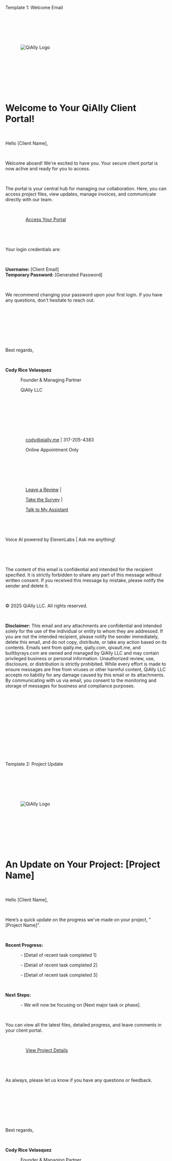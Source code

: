 <!DOCTYPE html>

<html lang="en">

<head>

    <meta charset="UTF-8">

    <meta name="viewport" content="width=device-width, initial-scale=1.0">

    <title>QiAlly Email Templates</title>

    <style>

        /* Basic Reset */

        body, h1, h2, h3, p, a { margin: 0; padding: 0; font-family: 'Inter', Arial, sans-serif; }

        body { background-color: #f4f7fa; }

        .email-container { max-width: 600px; margin: 20px auto; background-color: #ffffff; border-radius: 12px; overflow: hidden; border: 1px solid #e0e0e0; }

        .header { background-color: #ffffff; padding: 40px 20px; text-align: center; border-bottom: 1px solid #e0e0e0;}

        .header img { max-width: 100px; }

        .content { padding: 40px 30px; color: #333333; line-height: 1.6; }

        .content h1 { color: #1e293b; font-size: 24px; margin-bottom: 15px; }

        .content p { font-size: 16px; margin-bottom: 20px; color: #475569; }

        .button-container { text-align: center; margin: 30px 0; }

        .button { background-color: #4f46e5; color: #ffffff; padding: 14px 28px; text-decoration: none; border-radius: 8px; font-weight: bold; display: inline-block; }

        .signature { padding: 20px 30px; font-size: 15px; color: #475569;}

        .footer { background-color: #f8fafc; padding: 30px; text-align: center; font-size: 12px; color: #64748b; }

        .footer a { color: #4f46e5; text-decoration: none; }

        .footer .social-links a { margin: 0 8px; display: inline-block; }

        .divider { border-bottom: 1px solid #e0e0e0; margin: 20px 0;}

        .template-title { background-color: #eef2ff; color: #4338ca; padding: 15px; text-align: center; font-weight: bold; font-size: 18px; margin-bottom: 0;}

  

        @media (max-width: 600px) {

            .content { padding: 30px 20px; }

        }

    </style>

    <link rel="preconnect" href="https://fonts.googleapis.com">

    <link rel="preconnect" href="https://fonts.gstatic.com" crossorigin>

    <link href="https://fonts.googleapis.com/css2?family=Inter:wght@400;700&display=swap" rel="stylesheet">

</head>

<body>

  

    <!-- ============================================================ -->

    <!-- TEMPLATE 1: Welcome to the Client Portal -->

    <!-- ============================================================ -->

    <div class="template-title">Template 1: Welcome Email</div>

    <div class="email-container">

        <!-- Header with Logo -->

        <div class="header">

            <img src="https://i.imgur.com/H40n21f.png" alt="QiAlly Logo" onerror="this.onerror=null; this.src='https://placehold.co/100x100/4f46e5/ffffff?text=QiAlly';">

        </div>

  

        <!-- Email Content -->

        <div class="content">

            <h1>Welcome to Your QiAlly Client Portal!</h1>

            <p>Hello [Client Name],</p>

            <p>Welcome aboard! We're excited to have you. Your secure client portal is now active and ready for you to access.</p>

            <p>The portal is your central hub for managing our collaboration. Here, you can access project files, view updates, manage invoices, and communicate directly with our team.</p>

            <div class="button-container">

                <a href="https://portal.qially.com" class="button">Access Your Portal</a>

            </div>

            <p>Your login credentials are:</p>

            <p><strong>Username:</strong> [Client Email]<br><strong>Temporary Password:</strong> [Generated Password]</p>

            <p>We recommend changing your password upon your first login. If you have any questions, don't hesitate to reach out.</p>

        </div>

  

        <!-- Signature -->

        <div class="signature">

            <p>Best regards,</p>

            <p><strong>Cody Rice Velasquez</strong><br>

            Founder & Managing Partner<br>

            QiAlly LLC</p>

        </div>

  

        <!-- Footer -->

        <div class="footer">

            <p>

                <a href="mailto:cody@qially.me">cody@qially.me</a> | 317-205-4383<br>

                Online Appointment Only

            </p>

            <div class="divider"></div>

            <p class="social-links">

                <a href="#">Leave a Review</a> |

                <a href="#">Take the Survey</a> |

                <a href="#">Talk to My Assistant</a>

            </p>

            <p>Voice AI powered by ElevenLabs | Ask me anything!</p>

            <div class="divider"></div>

            <p>The content of this email is confidential and intended for the recipient specified. It is strictly forbidden to share any part of this message without written consent. If you received this message by mistake, please notify the sender and delete it.</p>

            <p>&copy; 2025 QiAlly LLC. All rights reserved.</p>

            <p><strong>Disclaimer:</strong> This email and any attachments are confidential and intended solely for the use of the individual or entity to whom they are addressed. If you are not the intended recipient, please notify the sender immediately, delete this email, and do not copy, distribute, or take any action based on its contents. Emails sent from qially.me, qially.com, qivault.me, and builtbyrays.com are owned and managed by QiAlly LLC and may contain privileged business or personal information. Unauthorized review, use, disclosure, or distribution is strictly prohibited. While every effort is made to ensure messages are free from viruses or other harmful content, QiAlly LLC accepts no liability for any damage caused by this email or its attachments. By communicating with us via email, you consent to the monitoring and storage of messages for business and compliance purposes.</p>

        </div>

    </div>

  

    <!-- ============================================================ -->

    <!-- TEMPLATE 2: Project Update -->

    <!-- ============================================================ -->

    <div class="template-title" style="margin-top: 40px;">Template 2: Project Update</div>

    <div class="email-container">

        <!-- Header with Logo -->

        <div class="header">

            <img src="https://i.imgur.com/H40n21f.png" alt="QiAlly Logo" onerror="this.onerror=null; this.src='https://placehold.co/100x100/4f46e5/ffffff?text=QiAlly';">

        </div>

  

        <!-- Email Content -->

        <div class="content">

            <h1>An Update on Your Project: [Project Name]</h1>

            <p>Hello [Client Name],</p>

            <p>Here’s a quick update on the progress we've made on your project, "[Project Name]".</p>

            <p><strong>Recent Progress:</strong><br>

            - [Detail of recent task completed 1]<br>

            - [Detail of recent task completed 2]<br>

            - [Detail of recent task completed 3]</p>

            <p><strong>Next Steps:</strong><br>

            - We will now be focusing on [Next major task or phase].</p>

            <p>You can view all the latest files, detailed progress, and leave comments in your client portal.</p>

            <div class="button-container">

                <a href="https://portal.qially.com/projects/[ProjectID]" class="button">View Project Details</a>

            </div>

            <p>As always, please let us know if you have any questions or feedback.</p>

        </div>

  

        <!-- Signature -->

        <div class="signature">

            <p>Best regards,</p>

            <p><strong>Cody Rice Velasquez</strong><br>

            Founder & Managing Partner<br>

            QiAlly LLC</p>

        </div>

  

        <!-- Footer (Same as above) -->

        <div class="footer">

            <p>

                <a href="mailto:cody@qially.me">cody@qially.me</a> | 317-205-4383<br>

                Online Appointment Only

            </p>

            <div class="divider"></div>

            <p class="social-links">

                <a href="#">Leave a Review</a> |

                <a href="#">Take the Survey</a> |

                <a href="#">Talk to My Assistant</a>

            </p>

            <p>Voice AI powered by ElevenLabs | Ask me anything!</p>

            <div class="divider"></div>

            <p>The content of this email is confidential and intended for the recipient specified. It is strictly forbidden to share any part of this message without written consent. If you received this message by mistake, please notify the sender and delete it.</p>

            <p>&copy; 2025 QiAlly LLC. All rights reserved.</p>

            <p><strong>Disclaimer:</strong> This email and any attachments are confidential and intended solely for the use of the individual or entity to whom they are addressed. If you are not the intended recipient, please notify the sender immediately, delete this email, and do not copy, distribute, or take any action based on its contents. Emails sent from qially.me, qially.com, qivault.me, and builtbyrays.com are owned and managed by QiAlly LLC and may contain privileged business or personal information. Unauthorized review, use, disclosure, or distribution is strictly prohibited. While every effort is made to ensure messages are free from viruses or other harmful content, QiAlly LLC accepts no liability for any damage caused by this email or its attachments. By communicating with us via email, you consent to the monitoring and storage of messages for business and compliance purposes.</p>

        </div>

    </div>

  

    <!-- ============================================================ -->

    <!-- TEMPLATE 3: New Invoice Notification -->

    <!-- ============================================================ -->

    <div class="template-title" style="margin-top: 40px;">Template 3: New Invoice</div>

    <div class="email-container">

        <!-- Header with Logo -->

        <div class="header">

            <img src="https://i.imgur.com/H40n21f.png" alt="QiAlly Logo" onerror="this.onerror=null; this.src='https://placehold.co/100x100/4f46e5/ffffff?text=QiAlly';">

        </div>

  

        <!-- Email Content -->

        <div class="content">

            <h1>New Invoice #[Invoice Number] is Ready</h1>

            <p>Hello [Client Name],</p>

            <p>A new invoice has been generated for you. Here are the details:</p>

            <p><strong>Invoice Number:</strong> [Invoice Number]<br>

            <strong>Amount Due:</strong> $[Amount]<br>

            <strong>Due Date:</strong> [Due Date]</p>

            <p>You can view and pay the invoice securely through your client portal. A PDF copy is also attached to this email for your records.</p>

            <div class="button-container">

                <a href="https://portal.qially.com/invoices/[InvoiceID]" class="button">View & Pay Invoice</a>

            </div>

            <p>Thank you for your business. If you have any questions about this invoice, please feel free to contact us.</p>

        </div>

  

        <!-- Signature -->

        <div class="signature">

            <p>Best regards,</p>

            <p><strong>Cody Rice Velasquez</strong><br>

            Founder & Managing Partner<br>

            QiAlly LLC</p>

        </div>

  

        <!-- Footer (Same as above) -->

        <div class="footer">

            <p>

                <a href="mailto:cody@qially.me">cody@qially.me</a> | 317-205-4383<br>

                Online Appointment Only

            </p>

            <div class="divider"></div>

            <p class="social-links">

                <a href="#">Leave a Review</a> |

                <a href="#">Take the Survey</a> |

                <a href="#">Talk to My Assistant</a>

            </p>

            <p>Voice AI powered by ElevenLabs | Ask me anything!</p>

            <div class="divider"></div>

            <p>The content of this email is confidential and intended for the recipient specified. It is strictly forbidden to share any part of this message without written consent. If you received this message by mistake, please notify the sender and delete it.</p>

            <p>&copy; 2025 QiAlly LLC. All rights reserved.</p>

            <p><strong>Disclaimer:</strong> This email and any attachments are confidential and intended solely for the use of the individual or entity to whom they are addressed. If you are not the intended recipient, please notify the sender immediately, delete this email, and do not copy, distribute, or take any action based on its contents. Emails sent from qially.me, qially.com, qivault.me, and builtbyrays.com are owned and managed by QiAlly LLC and may contain privileged business or personal information. Unauthorized review, use, disclosure, or distribution is strictly prohibited. While every effort is made to ensure messages are free from viruses or other harmful content, QiAlly LLC accepts no liability for any damage caused by this email or its attachments. By communicating with us via email, you consent to the monitoring and storage of messages for business and compliance purposes.</p>

        </div>

    </div>

    <!-- ============================================================ -->

    <!-- TEMPLATE 4: Confirm Signup -->

    <!-- ============================================================ -->

    <div class="template-title" style="margin-top: 40px;">Template 4: Confirm Your Signup</div>

    <div class="email-container">

        <!-- Header with Logo -->

        <div class="header">

            <img src="https://i.imgur.com/H40n21f.png" alt="QiAlly Logo" onerror="this.onerror=null; this.src='https://placehold.co/100x100/4f46e5/ffffff?text=QiAlly';">

        </div>

  

        <!-- Email Content -->

        <div class="content">

            <h1>Just One More Step...</h1>

            <p>Hello [Client Name],</p>

            <p>Thanks for signing up for the QiAlly Client Portal! To complete your registration, please confirm your email address by clicking the button below.</p>

            <div class="button-container">

                <a href="https://portal.qially.com/confirm/[ConfirmationToken]" class="button">Confirm Email Address</a>

            </div>

            <p>This link will verify your email and activate your account. If you didn't sign up for an account, you can safely ignore this email.</p>

        </div>

  

        <!-- Signature -->

        <div class="signature">

            <p>Best regards,</p>

            <p><strong>The QiAlly Team</strong></p>

        </div>

  

        <!-- Footer (Same as above) -->

        <div class="footer">

            <p><a href="mailto:cody@qially.me">cody@qially.me</a> | 317-205-4383<br>Online Appointment Only</p>

            <div class="divider"></div>

            <p class="social-links"><a href="#">Leave a Review</a> | <a href="#">Take the Survey</a> | <a href="#">Talk to My Assistant</a></p>

            <p>Voice AI powered by ElevenLabs | Ask me anything!</p>

            <div class="divider"></div>

            <p>The content of this email is confidential and intended for the recipient specified. It is strictly forbidden to share any part of this message without written consent. If you received this message by mistake, please notify the sender and delete it.</p>

            <p>&copy; 2025 QiAlly LLC. All rights reserved.</p>

            <p><strong>Disclaimer:</strong> This email and any attachments are confidential and intended solely for the use of the individual or entity to whom they are addressed. If you are not the intended recipient, please notify the sender immediately, delete this email, and do not copy, distribute, or take any action based on its contents. Emails sent from qially.me, qially.com, qivault.me, and builtbyrays.com are owned and managed by QiAlly LLC and may contain privileged business or personal information. Unauthorized review, use, disclosure, or distribution is strictly prohibited. While every effort is made to ensure messages are free from viruses or other harmful content, QiAlly LLC accepts no liability for any damage caused by this email or its attachments. By communicating with us via email, you consent to the monitoring and storage of messages for business and compliance purposes.</p>

        </div>

    </div>

  

    <!-- ============================================================ -->

    <!-- TEMPLATE 5: Invite User -->

    <!-- ============================================================ -->

    <div class="template-title" style="margin-top: 40px;">Template 5: You're Invited!</div>

    <div class="email-container">

        <!-- Header with Logo -->

        <div class="header">

            <img src="https://i.imgur.com/H40n21f.png" alt="QiAlly Logo" onerror="this.onerror=null; this.src='https://placehold.co/100x100/4f46e5/ffffff?text=QiAlly';">

        </div>

  

        <!-- Email Content -->

        <div class="content">

            <h1>You've Been Invited to Join QiAlly</h1>

            <p>Hello [New User Name],</p>

            <p>[Your Name] has invited you to collaborate on the QiAlly Client Portal. To get started, click the button below to create your account and join the workspace.</p>

            <div class="button-container">

                <a href="https://portal.qially.com/invite/[InviteToken]" class="button">Accept Invitation</a>

            </div>

            <p>This invitation will expire in 7 days. We look forward to working with you!</p>

        </div>

  

        <!-- Signature -->

        <div class="signature">

            <p>Best regards,</p>

            <p><strong>The QiAlly Team</strong></p>

        </div>

  

        <!-- Footer (Same as above) -->

        <div class="footer">

            <p><a href="mailto:cody@qially.me">cody@qially.me</a> | 317-205-4383<br>Online Appointment Only</p>

            <div class="divider"></div>

            <p class="social-links"><a href="#">Leave a Review</a> | <a href="#">Take the Survey</a> | <a href="#">Talk to My Assistant</a></p>

            <p>Voice AI powered by ElevenLabs | Ask me anything!</p>

            <div class="divider"></div>

            <p>The content of this email is confidential and intended for the recipient specified. It is strictly forbidden to share any part of this message without written consent. If you received this message by mistake, please notify the sender and delete it.</p>

            <p>&copy; 2025 QiAlly LLC. All rights reserved.</p>

            <p><strong>Disclaimer:</strong> This email and any attachments are confidential and intended solely for the use of the individual or entity to whom they are addressed. If you are not the intended recipient, please notify the sender immediately, delete this email, and do not copy, distribute, or take any action based on its contents. Emails sent from qially.me, qially.com, qivault.me, and builtbyrays.com are owned and managed by QiAlly LLC and may contain privileged business or personal information. Unauthorized review, use, disclosure, or distribution is strictly prohibited. While every effort is made to ensure messages are free from viruses or other harmful content, QiAlly LLC accepts no liability for any damage caused by this email or its attachments. By communicating with us via email, you consent to the monitoring and storage of messages for business and compliance purposes.</p>

        </div>

    </div>

  

    <!-- ============================================================ -->

    <!-- TEMPLATE 6: Magic Link Login -->

    <!-- ============================================================ -->

    <div class="template-title" style="margin-top: 40px;">Template 6: Your Magic Login Link</div>

    <div class="email-container">

        <!-- Header with Logo -->

        <div class="header">

            <img src="https://i.imgur.com/H40n21f.png" alt="QiAlly Logo" onerror="this.onerror=null; this.src='https://placehold.co/100x100/4f46e5/ffffff?text=QiAlly';">

        </div>

  

        <!-- Email Content -->

        <div class="content">

            <h1>Your Secure Login Link</h1>

            <p>Hello [Client Name],</p>

            <p>Here is your one-time link to sign in to your QiAlly Client Portal account. Click the button below to log in automatically.</p>

            <div class="button-container">

                <a href="https://portal.qially.com/magic-login/[MagicToken]" class="button">Sign In to QiAlly</a>

            </div>

            <p>This link is valid for 15 minutes and can only be used once. If you did not request this link, you can safely ignore this email.</p>

        </div>

  

        <!-- Signature -->

        <div class="signature">

            <p>Best regards,</p>

            <p><strong>The QiAlly Team</strong></p>

        </div>

  

        <!-- Footer (Same as above) -->

        <div class="footer">

            <p><a href="mailto:cody@qially.me">cody@qially.me</a> | 317-205-4383<br>Online Appointment Only</p>

            <div class="divider"></div>

            <p class="social-links"><a href="#">Leave a Review</a> | <a href="#">Take the Survey</a> | <a href="#">Talk to My Assistant</a></p>

            <p>Voice AI powered by ElevenLabs | Ask me anything!</p>

            <div class="divider"></div>

            <p>The content of this email is confidential and intended for the recipient specified. It is strictly forbidden to share any part of this message without written consent. If you received this message by mistake, please notify the sender and delete it.</p>

            <p>&copy; 2025 QiAlly LLC. All rights reserved.</p>

            <p><strong>Disclaimer:</strong> This email and any attachments are confidential and intended solely for the use of the individual or entity to whom they are addressed. If you are not the intended recipient, please notify the sender immediately, delete this email, and do not copy, distribute, or take any action based on its contents. Emails sent from qially.me, qially.com, qivault.me, and builtbyrays.com are owned and managed by QiAlly LLC and may contain privileged business or personal information. Unauthorized review, use, disclosure, or distribution is strictly prohibited. While every effort is made to ensure messages are free from viruses or other harmful content, QiAlly LLC accepts no liability for any damage caused by this email or its attachments. By communicating with us via email, you consent to the monitoring and storage of messages for business and compliance purposes.</p>

        </div>

    </div>

    <!-- ============================================================ -->

    <!-- TEMPLATE 7: Change Email Address Notification -->

    <!-- ============================================================ -->

    <div class="template-title" style="margin-top: 40px;">Template 7: Email Address Changed</div>

    <div class="email-container">

        <!-- Header with Logo -->

        <div class="header">

            <img src="https://i.imgur.com/H40n21f.png" alt="QiAlly Logo" onerror="this.onerror=null; this.src='https://placehold.co/100x100/4f46e5/ffffff?text=QiAlly';">

        </div>

  

        <!-- Email Content -->

        <div class="content">

            <h1>Your Email Address Has Been Updated</h1>

            <p>Hello [Client Name],</p>

            <p>This is a confirmation that the email address for your QiAlly Client Portal account has been successfully changed to <strong>[New Email Address]</strong>.</p>

            <p>If you did not make this change, please contact our support team immediately to secure your account.</p>

        </div>

  

        <!-- Signature -->

        <div class="signature">

            <p>Best regards,</p>

            <p><strong>The QiAlly Team</strong></p>

        </div>

  

        <!-- Footer (Same as above) -->

        <div class="footer">

            <p><a href="mailto:cody@qially.me">cody@qially.me</a> | 317-205-4383<br>Online Appointment Only</p>

            <div class="divider"></div>

            <p class="social-links"><a href="#">Leave a Review</a> | <a href="#">Take the Survey</a> | <a href="#">Talk to My Assistant</a></p>

            <p>Voice AI powered by ElevenLabs | Ask me anything!</p>

            <div class="divider"></div>

            <p>The content of this email is confidential and intended for the recipient specified. It is strictly forbidden to share any part of this message without written consent. If you received this message by mistake, please notify the sender and delete it.</p>

            <p>&copy; 2025 QiAlly LLC. All rights reserved.</p>

            <p><strong>Disclaimer:</strong> This email and any attachments are confidential and intended solely for the use of the individual or entity to whom they are addressed. If you are not the intended recipient, please notify the sender immediately, delete this email, and do not copy, distribute, or take any action based on its contents. Emails sent from qially.me, qially.com, qivault.me, and builtbyrays.com are owned and managed by QiAlly LLC and may contain privileged business or personal information. Unauthorized review, use, disclosure, or distribution is strictly prohibited. While every effort is made to ensure messages are free from viruses or other harmful content, QiAlly LLC accepts no liability for any damage caused by this email or its attachments. By communicating with us via email, you consent to the monitoring and storage of messages for business and compliance purposes.</p>

        </div>

    </div>

    <!-- ============================================================ -->

    <!-- TEMPLATE 8: Reset Password -->

    <!-- ============================================================ -->

    <div class="template-title" style="margin-top: 40px;">Template 8: Reset Password</div>

    <div class="email-container">

        <!-- Header with Logo -->

        <div class="header">

            <img src="https://i.imgur.com/H40n21f.png" alt="QiAlly Logo" onerror="this.onerror=null; this.src='https://placehold.co/100x100/4f46e5/ffffff?text=QiAlly';">

        </div>

  

        <!-- Email Content -->

        <div class="content">

            <h1>Reset Your Password</h1>

            <p>Hello [Client Name],</p>

            <p>We received a request to reset the password for your QiAlly Client Portal account. You can reset your password by clicking the button below.</p>

            <div class="button-container">

                <a href="https://portal.qially.com/reset-password/[ResetToken]" class="button">Reset Your Password</a>

            </div>

            <p>This link is valid for the next 24 hours. If you did not request a password reset, please ignore this email or contact us if you have security concerns.</p>

        </div>

  

        <!-- Signature -->

        <div class="signature">

            <p>Best regards,</p>

            <p><strong>The QiAlly Team</strong></p>

        </div>

  

        <!-- Footer (Same as above) -->

        <div class="footer">

            <p><a href="mailto:cody@qially.me">cody@qially.me</a> | 317-205-4383<br>Online Appointment Only</p>

            <div class="divider"></div>

            <p class="social-links"><a href="#">Leave a Review</a> | <a href="#">Take the Survey</a> | <a href="#">Talk to My Assistant</a></p>

            <p>Voice AI powered by ElevenLabs | Ask me anything!</p>

            <div class="divider"></div>

            <p>The content of this email is confidential and intended for the recipient specified. It is strictly forbidden to share any part of this message without written consent. If you received this message by mistake, please notify the sender and delete it.</p>

            <p>&copy; 2025 QiAlly LLC. All rights reserved.</p>

            <p><strong>Disclaimer:</strong> This email and any attachments are confidential and intended solely for the use of the individual or entity to whom they are addressed. If you are not the intended recipient, please notify the sender immediately, delete this email, and do not copy, distribute, or take any action based on its contents. Emails sent from qially.me, qially.com, qivault.me, and builtbyrays.com are owned and managed by QiAlly LLC and may contain privileged business or personal information. Unauthorized review, use, disclosure, or distribution is strictly prohibited. While every effort is made to ensure messages are free from viruses or other harmful content, QiAlly LLC accepts no liability for any damage caused by this email or its attachments. By communicating with us via email, you consent to the monitoring and storage of messages for business and compliance purposes.</p>

        </div>

    </div>

    <!-- ============================================================ -->

    <!-- TEMPLATE 9: Reauthentication Required -->

    <!-- ============================================================ -->

    <div class="template-title" style="margin-top: 40px;">Template 9: Reauthentication Required</div>

    <div class="email-container">

        <!-- Header with Logo -->

        <div class="header">

            <img src="https://i.imgur.com/H40n21f.png" alt="QiAlly Logo" onerror="this.onerror=null; this.src='https://placehold.co/100x100/4f46e5/ffffff?text=QiAlly';">

        </div>

  

        <!-- Email Content -->

        <div class="content">

            <h1>Please Reauthenticate Your Account</h1>

            <p>Hello [Client Name],</p>

            <p>For your security, we need you to re-enter your password to continue. This helps us ensure that it's still you.</p>

            <div class="button-container">

                <a href="https://portal.qially.com/login" class="button">Continue to Login</a>

            </div>

            <p>This is a standard security measure to protect your account. Thank you for your understanding.</p>

        </div>

  

        <!-- Signature -->

        <div class="signature">

            <p>Best regards,</p>

            <p><strong>The QiAlly Team</strong></p>

        </div>

  

        <!-- Footer (Same as above) -->

        <div class="footer">

            <p><a href="mailto:cody@qially.me">cody@qially.me</a> | 317-205-4383<br>Online Appointment Only</p>

            <div class="divider"></div>

            <p class="social-links"><a href="#">Leave a Review</a> | <a href="#">Take the Survey</a> | <a href="#">Talk to My Assistant</a></p>

            <p>Voice AI powered by ElevenLabs | Ask me anything!</p>

            <div class="divider"></div>

            <p>The content of this email is confidential and intended for the recipient specified. It is strictly forbidden to share any part of this message without written consent. If you received this message by mistake, please notify the sender and delete it.</p>

            <p>&copy; 2025 QiAlly LLC. All rights reserved.</p>

            <p><strong>Disclaimer:</strong> This email and any attachments are confidential and intended solely for the use of the individual or entity to whom they are addressed. If you are not the intended recipient, please notify the sender immediately, delete this email, and do not copy, distribute, or take any action based on its contents. Emails sent from qially.me, qially.com, qivault.me, and builtbyrays.com are owned and managed by QiAlly LLC and may contain privileged business or personal information. Unauthorized review, use, disclosure, or distribution is strictly prohibited. While every effort is made to ensure messages are free from viruses or other harmful content, QiAlly LLC accepts no liability for any damage caused by this email or its attachments. By communicating with us via email, you consent to the monitoring and storage of messages for business and compliance purposes.</p>

        </div>

    </div>

  

</body>

</html>